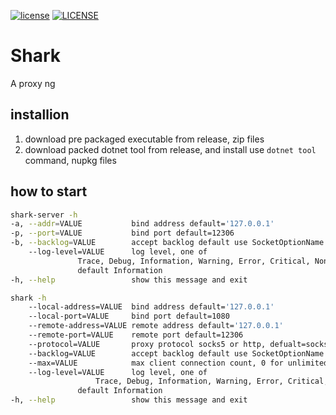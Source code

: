 [![license](https://img.shields.io/github/license/mashape/apistatus.svg)](./LICENSE)
[![LICENSE](https://img.shields.io/badge/license-NPL%20(The%20996%20Prohibited%20License)-blue.svg)](https://github.com/996icu/996.ICU/blob/master/LICENSE)

# Shark
A proxy ng

## installion
1. download pre packaged executable from release, zip files
1. download packed dotnet tool from release, and install use `dotnet tool` command, nupkg files 

## how to start
```sh
shark-server -h
-a, --addr=VALUE           bind address default='127.0.0.1'
-p, --port=VALUE           bind port default=12306
-b, --backlog=VALUE        accept backlog default use SocketOptionName.MaxConnections
    --log-level=VALUE      log level, one of 
			   Trace, Debug, Information, Warning, Error, Critical, None,
			   default Information
-h, --help                 show this message and exit
```

```sh
shark -h
    --local-address=VALUE  bind address default='127.0.0.1'
    --local-port=VALUE     bind port default=1080
    --remote-address=VALUE remote address default='127.0.0.1'
    --remote-port=VALUE    remote port default=12306
    --protocol=VALUE       proxy protocol socks5 or http, defualt=socks5
    --backlog=VALUE        accept backlog default use SocketOptionName.MaxConnections
    --max=VALUE            max client connection count, 0 for unlimited, default 0
    --log-level=VALUE      log level, one of 
    			   Trace, Debug, Information, Warning, Error, Critical, None,
			   default Information
-h, --help                 show this message and exit
```
